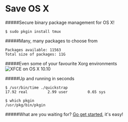 Save OS X
=========

#####Secure binary package management for OS X!      

 	$ sudo pkgin install tmux

#####Many, many packages to choose from

	Packages available: 11563       
	Total size of packages: 11G

#####Even some of your favourite Xorg environments
![XFCE on OS X 10.10](https://paste.xinu.at/TxiM/)

#####Up and running in seconds      

	$ /usr/bin/time ./quickstrap        
	17.92 real         2.99 user         0.65 sys     

	$ which pkgin      
	/usr/pkg/bin/pkgin        

#####What are you waiting for? [Go get started](download-and-install/), it's easy!
